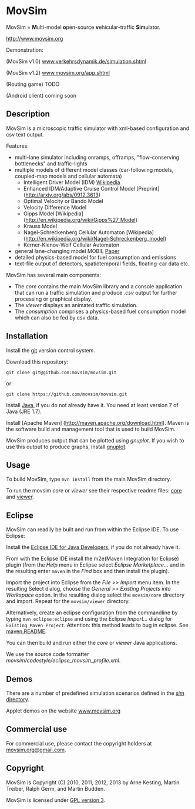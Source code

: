MovSim
======

MovSim = **M**ulti-model **o**pen-source **v**ehicular-traffic **Sim**ulator.

http://www.movsim.org

Demonstration:

(MovSim v1.0) www.verkehrsdynamik.de/simulation.shtml

(MovSim v1.2) www.movsim.org/app.shtml

(Routing game) TODO

(Android client) coming soon


Description
-----------

MovSim is a microscopic traffic simulator with xml-based configuration and csv text output.

Features:

- multi-lane simulator including onramps, offramps, "flow-conserving bottlenecks" and traffic-lights
- multiple models of different model classes (car-following models, coupled-map models and cellular automata)
  * Intelligent Driver Model (IDM) [Wikipedia](http://en.wikipedia.org/wiki/Intelligent_driver_model)
  * Enhanced IDM/Adaptive Cruise Control Model [Preprint] (http://arxiv.org/abs/0912.3613)
  * Optimal Velocity or Bando Model 
  * Velocity Difference Model 
  * Gipps Model [Wikipedia] (http://en.wikipedia.org/wiki/Gipps%27_Model)
  * Krauss Model
  * Nagel-Schreckenberg Cellular Automaton [Wikipedia] (http://en.wikipedia.org/wiki/Nagel-Schreckenberg_model)
  * Kerner-Klenov-Wolf Cellular Automaton
- general lane-changing model MOBIL [Paper](http://www.akesting.de/download/MOBIL_TRR_2007.pdf)
- detailed physics-based model for fuel consumption and emissions
- text-file output of detectors, spatiotemporal fields, floating-car data etc.

MovSim has several main components: 

* The _core_ contains the main MovSim library and a console application that can run a traffic simulation and produce _.csv_ output for further processing or graphical display.
* The _viewer_ displays an animated traffic simulation.
* The _consumption_ comprises a physics-based fuel consumption model which can also be fed by csv data.


Installation
------------

Install the [git](http://git-scm.com/download) version control system.

Download this repository:

    git clone git@github.com:movsim/movsim.git
    
or
       
    git clone https://github.com/movsim/movsim.git
              
Install [Java](http://www.java.com/en/download/manual.jsp), if you do not already have it. You need at least version 7
of Java (JRE 1.7).

Install [Apache Maven] (http://maven.apache.org/download.html). Maven is the software build and management tool that is used to build MovSim.

MovSim produces output that can be plotted using _gnuplot_. If you wish to use this output to produce graphs, install [gnuplot](http://www.gnuplot.info/).


Usage
-----

To build MovSim, type `mvn install` from the main MovSim directory.

To run the movsim _core_ or _viewer_ see their respective readme files: [core](https://github.com/movsim/movsim/blob/master/core/README.md) and [viewer](https://github.com/movsim/movsim/blob/master/viewer/README.md).


Eclipse
-------

MovSim can readily be built and run from within the Eclipse IDE. To use Eclipse:

Install the [Eclipse IDE for Java Developers](http://www.eclipse.org/downloads/), if you do not already have it.

From with the Eclipse IDE install the m2e(Maven Integration for Eclipse) plugin (from the _Help_ menu in Eclipse select _Eclipse Marketplace..._ and in the resulting enter `maven` in the _Find_ box and then install the plugin).

Import the project into Eclipse from the _File >> Import_ menu item. In the resulting Select dialog, choose the _General >> Existing Projects into Workspace_ option. In the resulting dialog select the `movsim/core` directory and import. Repeat for the `movsim/viewer` directory.

Alternatively, create an eclipse configuration from the commandline by typing `mvn eclipse:eclipse` and using the Eclipse _Import..._ dialog for `Existing Maven Project`. Attention: this method leads to bug in eclipse. See [maven.README](https://github.com/movsim/movsim/blob/master/maven.README).

You can then build and run either the _core_ or _viewer_ Java applications.

We use the source code formatter _movsim/codestyle/eclipse_movsim_profile.xml_.
 
Demos
-----

There are a number of predefined simulation scenarios defined in the [_sim_ directory](https://github.com/movsim/movsim/tree/master/sim).

Applet demos on the website www.movsim.org


Commercial use
--------------

For commercial use, please contact the copyright holders at movsim.org@gmail.com.


Copyright
---------

MovSim is Copyright (C) 2010, 2011, 2012, 2013 by Arne Kesting, Martin Treiber, Ralph Germ, and Martin Budden.

MovSim is licensed under [GPL version 3](https://github.com/movsim/movsim/blob/master/COPYING).

